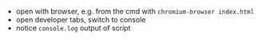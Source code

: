 - open with browser, e.g. from the cmd with `chromium-browser index.html`
- open developer tabs, switch to console
- notice `console.log` output of script
